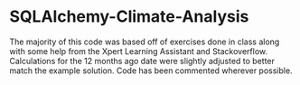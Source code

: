 # SQLAlchemy-Climate-Analysis

The majority of this code was based off of exercises done in class along with some help from the Xpert Learning Assistant and Stackoverflow. Calculations for the 12 months ago date were slightly adjusted to better match the example solution. Code has been commented wherever possible.
